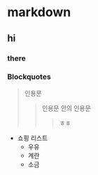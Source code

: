 # markdown
## hi
### there

### Blockquotes

> 인용문
>> 인용문 안의 인용문
>>>  ㅎㅎ

* 쇼핑 리스트
  * 우유
  * 계란
  * 소금
  
<img sec="https://github.com/cchamchi/markdown/raw/master/a000066_featured_4.jpg" width="30%">
  
